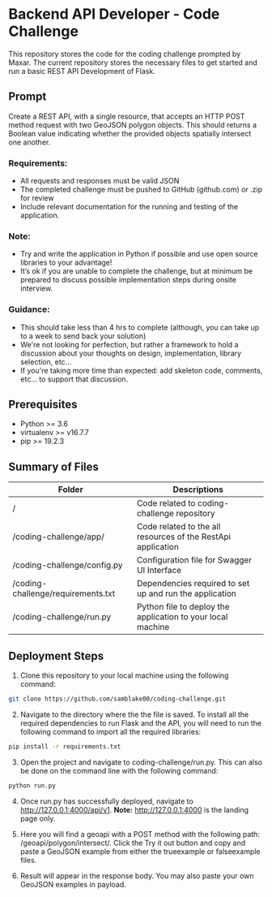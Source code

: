 # Backend API Developer - Code Challenge

This repository stores the code for the coding challenge prompted by Maxar. The current repository stores the necessary files to get started and run a basic REST API Development of Flask. 

## Prompt

Create a REST API, with a single resource, that accepts an HTTP POST method request with two GeoJSON polygon objects.
This should returns a Boolean value indicating whether the provided objects spatially intersect one another.

### Requirements:
- All requests and responses must be valid JSON
- The completed challenge must be pushed to GitHub (github.com) or .zip for review
- Include relevant documentation for the running and testing of the application.

### Note:
- Try and write the application in Python if possible and use open source libraries to your advantage!
- It’s ok if you are unable to complete the challenge, but at minimum be prepared to discuss possible implementation steps during onsite interview.

### Guidance:
- This should take less than 4 hrs to complete (although, you can take up to a week to send back your solution)
- We're not looking for perfection, but rather a framework to hold a discussion about your thoughts on design, implementation, library selection, etc...
- If you're taking more time than expected: add skeleton code, comments, etc... to support that discussion.

## Prerequisites
- Python >= 3.6
- virtualenv >= v16.7.7
- pip >= 19.2.3

## Summary of Files

|Folder|Descriptions|
|---|---|
|/|Code related to coding-challenge repository|
|/coding-challenge/app/|Code related to the all resources of the RestApi application|
|/coding-challenge/config.py|Configuration file for Swagger UI Interface|
|/coding-challenge/requirements.txt|Dependencies required to set up and run the application|
|/coding-challenge/run.py|Python file to deploy the application to your local machine|

## Deployment Steps
1. Clone this repository to your local machine using the following command:
 ```sh
git clone https://github.com/samblake00/coding-challenge.git
 ```
 
2. Navigate to the directory where the the file is saved. To install all the required dependencies to run Flask and the API, you will need to run the following command to import all the required libraries:

 ```sh
pip install -r requirements.txt
 ```
 
3. Open the project and navigate to coding-challenge/run.py. This can also be done on the command line with the following command:
 
 ```sh
python run.py
 ```

4. Once run.py has successfully deployed, navigate to http://127.0.0.1:4000/api/v1. <strong>Note:</strong> http://127.0.0.1:4000 is the landing page only.

5. Here you will find a geoapi with a POST method with the following path: /geoapi/polygon/intersect/. Click the Try it out button and copy and paste a GeoJSON example from either the trueexample or falseexample files. 

6. Result will appear in the response body. You may also paste your own GeoJSON examples in payload.
